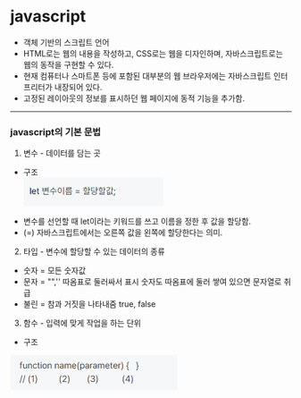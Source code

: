 # javascript

- 객체 기반의 스크립트 언어
- HTML로는 웹의 내용을 작성하고, CSS로는 웹을 디자인하며, 자바스크립트로는 웹의 동작을 구현할 수 있다.
- 현재 컴퓨터나 스마트폰 등에 포함된 대부분의 웹 브라우저에는 자바스크립트 인터프리터가 내장되어 있다.
- 고정된 레이아웃의 정보를 표시하던 웹 페이지에 동적 기능을 추가함.

---

### javascript의 기본 문법

1. 변수 - 데이터를 담는 곳
- 구조 <br>
<img src=./let.png> <br>
* 변수를 선언할 때 let이라는 키워드를 쓰고 이름을 정한 후 값을 할당함.
* (=) 자바스크립트에서는 오른쪽 값을 왼쪽에 할당한다는 의미.

2. 타입 - 변수에 할당할 수 있는 데이터의 종류

- 숫자 = 모든 숫자값
- 문자 = "",'' 따옴표로 둘러싸서 표시 숫자도 따옴표에 둘러 쌓여 있으면 문자열로 취급
- 불린 = 참과 거짓을 나타내줌 
true, false

3. 함수 - 입력에 맞게 작업을 하는 단위

- 구조 <br>
<img src=./function.png>
